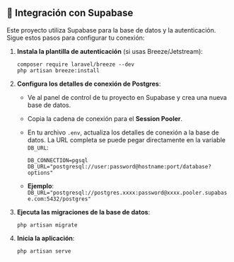 ## 🔑 Integración con Supabase

Este proyecto utiliza Supabase para la base de datos y la autenticación. Sigue estos pasos para configurar tu conexión:

1. **Instala la plantilla de autenticación** (si usas Breeze/Jetstream):

   ```
   composer require laravel/breeze --dev
   php artisan breeze:install
   ```

2. **Configura los detalles de conexión de Postgres**:

   - Ve al panel de control de tu proyecto en Supabase y crea una nueva base de datos.

   - Copia la cadena de conexión para el **Session Pooler**.

   - En tu archivo `.env`, actualiza los detalles de conexión a la base de datos. La URL completa se puede pegar directamente en la variable `DB_URL`:

     ```
     DB_CONNECTION=pgsql
     DB_URL="postgresql://user:password@hostname:port/database?options"
     ```

   - **Ejemplo**: `DB_URL="postgresql://postgres.xxxx:password@xxxx.pooler.supabase.com:5432/postgres"`

3. **Ejecuta las migraciones de la base de datos**:

   ```
   php artisan migrate
   ```

4. **Inicia la aplicación**:

   ```
   php artisan serve
   ```

## 